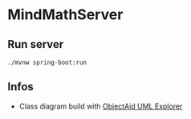 # MindMathServer

## Run server
```
./mvnw spring-boot:run
```

## Infos

- Class diagram build with [ObjectAid UML Explorer](https://www.objectaid.com/home)
